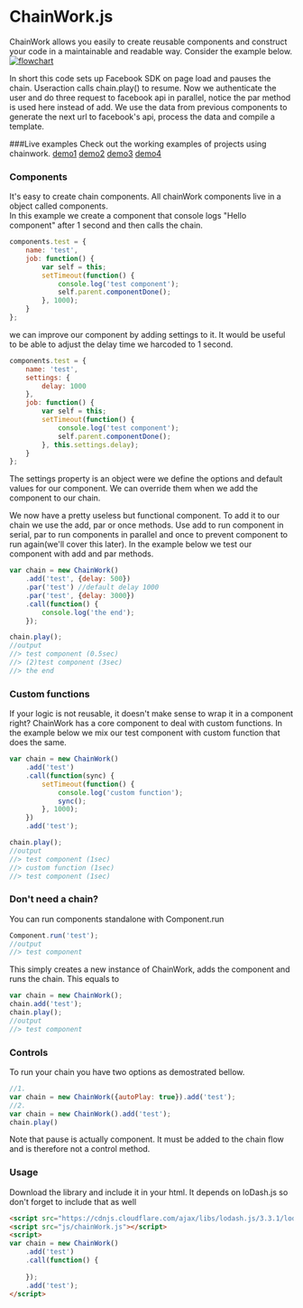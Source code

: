 ChainWork.js
========
ChainWork allows you easily to create reusable components and construct your code in a maintainable and readable way. Consider the example below.
[![flowchart](http://apps.tweecode.com/custom/chainwork/flowchart2.png)](http://apps.tweecode.com/custom/chainwork/flowchart2.png)  

In short this code sets up Facebook SDK on page load and pauses the chain. Useraction calls chain.play() to resume. Now we authenticate the user and do three request to facebook api in parallel, notice the par method is used here instead of add. We use the data from previous components to generate the next url to facebook's api, process the data and compile a template.

###Live examples
Check out the working examples of projects using chainwork.
[demo1](http://apps.tweecode.com/custom/chainwork/demos/demo1/)
[demo2](http://apps.tweecode.com/custom/chainwork/demos/demo2/)
[demo3](http://apps.tweecode.com/custom/chainwork/demos/demo3/)
[demo4](http://apps.tweecode.com/custom/chainwork/demos/demo4/)

### Components
It's easy to create chain components. All chainWork components live in a object called components.  
In this example we create a component that console logs "Hello component" after 1 second and then calls the chain.
```javascript
components.test = {
    name: 'test',
    job: function() {
        var self = this;
        setTimeout(function() {
            console.log('test component');
            self.parent.componentDone();
        }, 1000);
    }
};
```
we can improve our component by adding settings to it. It would be useful to be able to adjust the delay time we harcoded to 1 second.
```javascript
components.test = {
    name: 'test',
    settings: {
        delay: 1000
    },
    job: function() {
        var self = this;
        setTimeout(function() {
            console.log('test component');
            self.parent.componentDone();
        }, this.settings.delay);
    }
};
```
The settings property is an object were we define the options and default values for our component. We can override them when we add the component to our chain.  

We now have a pretty useless but functional component. To add it to our chain we use the add, par or once methods. Use add to run component in serial, par to run components in parallel and once to prevent component to run again(we'll cover this later). In the example below we test our component with add and par methods.
```javascript
var chain = new ChainWork()
    .add('test', {delay: 500})
    .par('test') //default delay 1000
    .par('test', {delay: 3000})
    .call(function() {
        console.log('the end');
    });

chain.play();
//output
//> test component (0.5sec)
//> (2)test component (3sec)
//> the end
```

### Custom functions
If your logic is not reusable, it doesn't make sense to wrap it in a component right? ChainWork has a core component to deal with custom functions. In the example below we mix our test component with custom function that does the same.
```javascript
var chain = new ChainWork()
    .add('test')
    .call(function(sync) {
        setTimeout(function() {
            console.log('custom function');
            sync();
        }, 1000);
    })
    .add('test');

chain.play();
//output
//> test component (1sec)
//> custom function (1sec)
//> test component (1sec)
```

### Don't need a chain?
You can run components standalone with Component.run
```javascript
Component.run('test');
//output
//> test component
```
This simply creates a new instance of ChainWork, adds the component and runs the chain. This equals to
```javascript
var chain = new ChainWork();
chain.add('test');
chain.play();
//output
//> test component
```

### Controls
To run your chain you have two options as demostrated bellow.
```javascript
//1.
var chain = new ChainWork({autoPlay: true}).add('test');
//2.
var chain = new ChainWork().add('test');
chain.play()
```
Note that pause is actually component. It must be added to the chain flow and is therefore not a control method.  


### Usage
Download the library and include it in your html. It depends on loDash.js so don't forget to include that as well
```html
<script src="https://cdnjs.cloudflare.com/ajax/libs/lodash.js/3.3.1/lodash.js"></script>
<script src="js/chainWork.js"></script>
<script>
var chain = new ChainWork()
    .add('test')
    .call(function() {
        
    });
    .add('test');
</script>
```
